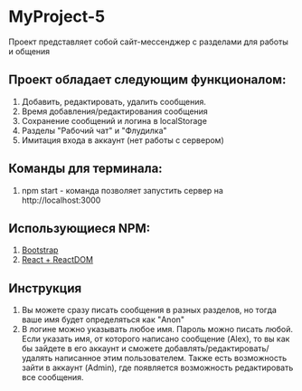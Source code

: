 # MyProject-5

Проект представляет собой сайт-мессенджер с разделами для работы и общения

## Проект обладает следующим функционалом:
1) Добавить, редактировать, удалить сообщения. 
2) Время добавления/редактирования сообщения
3) Сохранение сообщений и логина в localStorage
4) Разделы "Рабочий чат" и "Флудилка"
5) Имитация входа в аккаунт (нет работы с сервером)

## Команды для терминала:
1) npm start - команда позволяет запустить сервер на http://localhost:3000

## Использующиеся NPM:
1) [Bootstrap](https://getbootstrap.com/)
2) [React + ReactDOM](https://github.com/facebook/react)

## Инструкция
1) Вы можете сразу писать сообщения в разных разделов, но тогда ваше имя будет определяться как "Anon"
2) В логине можно указывать любое имя. Пароль можно писать любой. Если указать имя, от которого написано сообщение (Alex), то вы как бы зайдете в его аккаунт и сможете добавлять/редактировать/удалять написанное этим пользователем. Также есть возможность зайти в аккаунт (Admin), где появляется возможность редактировать все сообщения.
